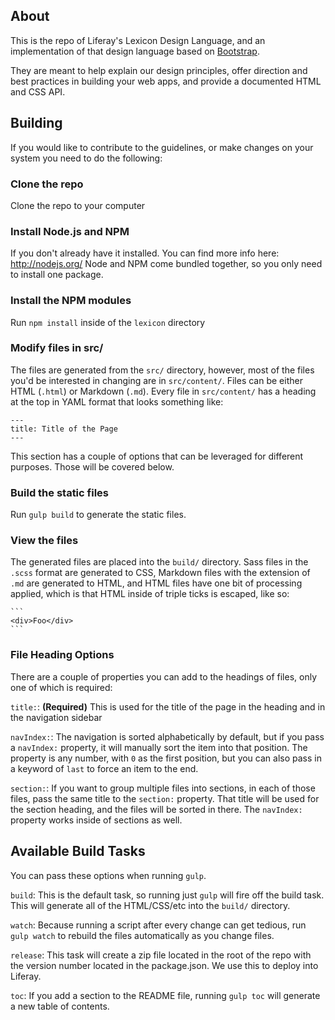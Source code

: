 <!-- START doctoc generated TOC please keep comment here to allow auto update -->
<!-- END doctoc generated TOC please keep comment here to allow auto update -->

## About
This is the repo of Liferay's Lexicon Design Language, and an implementation of that design language based on [Bootstrap](http://getbootstrap.com).

They are meant to help explain our design principles, offer direction and best practices in building your web apps, and provide a documented HTML and CSS API.

## Building
If you would like to contribute to the guidelines, or make changes on your system you need to do the following:

### Clone the repo
Clone the repo to your computer

### Install Node.js and NPM
If you don't already have it installed. You can find more info here: http://nodejs.org/
Node and NPM come bundled together, so you only need to install one package.

### Install the NPM modules
Run `npm install` inside of the `lexicon` directory

### Modify files in src/
The files are generated from the `src/` directory, however, most of the files you'd be interested in changing are in `src/content/`. Files can be either HTML (`.html`) or Markdown (`.md`).
Every file in `src/content/` has a heading at the top in YAML format that looks something like:

```
---
title: Title of the Page
---
```

This section has a couple of options that can be leveraged for different purposes. Those will be covered below.

### Build the static files
Run `gulp build` to generate the static files.

### View the files
The generated files are placed into the `build/` directory.
Sass files in the `.scss` format are generated to CSS, Markdown files with the extension of `.md` are generated to HTML, and HTML files have one bit of processing applied, which is that HTML inside of triple ticks is escaped, like so:

    ```
	<div>Foo</div>
    ```

### File Heading Options
There are a couple of properties you can add to the headings of files, only one of which is required:

`title:`: **(Required)** This is used for the title of the page in the heading and in the navigation sidebar

`navIndex:`:  The navigation is sorted alphabetically by default, but if you pass a `navIndex:` property, it will manually sort the item into that position.
The property is any number, with `0` as the first position, but you can also pass in a keyword of `last` to force an item to the end.

`section:`: If you want to group multiple files into sections, in each of those files, pass the same title to the `section:` property. That title will be used for the section heading, and the files will be sorted in there. The `navIndex:` property works inside of sections as well.

## Available Build Tasks
You can pass these options when running `gulp`.

`build`: This is the default task, so running just `gulp` will fire off the build task.
This will generate all of the HTML/CSS/etc into the `build/` directory.

`watch`: Because running a script after every change can get tedious, run `gulp watch` to rebuild the files automatically as you change files.

`release`: This task will create a zip file located in the root of the repo with the version number located in the package.json.
We use this to deploy into Liferay.

`toc`: If you add a section to the README file, running `gulp toc` will generate a new table of contents.